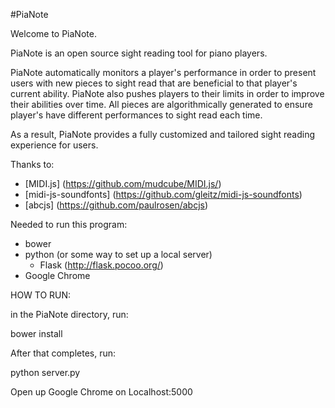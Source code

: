 #PiaNote

Welcome to PiaNote.

PiaNote is an open source sight reading tool for piano players.

PiaNote automatically monitors a player's performance in order to present users with new pieces to sight read that are beneficial to that player's current ability. PiaNote also pushes players to their limits in order to improve their abilities over time. All pieces are algorithmically generated to ensure player's have different performances to sight read each time.

As a result, PiaNote provides a fully customized and tailored sight reading experience for users.

Thanks to:

- [MIDI.js] (https://github.com/mudcube/MIDI.js/)
- [midi-js-soundfonts] (https://github.com/gleitz/midi-js-soundfonts)
- [abcjs] (https://github.com/paulrosen/abcjs)


Needed to run this program:
- bower
- python (or some way to set up a local server)
	- Flask (http://flask.pocoo.org/)
- Google Chrome

HOW TO RUN:

in the PiaNote directory, run:

bower install

After that completes, run:

python server.py

Open up Google Chrome on Localhost:5000
